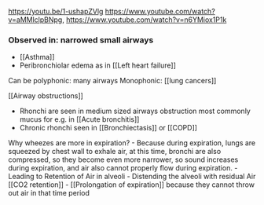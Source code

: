 https://youtu.be/1-ushapZVlg 
https://www.youtube.com/watch?v=aMMlclpBNpg,
https://www.youtube.com/watch?v=n6YMiox1P1k 

### Observed in: narrowed small airways
- [[Asthma]]
- Peribronchiolar edema as in [[Left heart failure]] 


Can be polyphonic: many airways
Monophonic: [[lung cancers]] 

[[Airway obstructions]] 

- Rhonchi are seen in medium sized airways obstruction most commonly mucus for e.g. in [[Acute bronchitis]] 
- Chronic rhonchi seen in [[Bronchiectasis]] or [[COPD]] 

Why wheezes are more in expiration?
	- Because during expiration, lungs are squeezed by chest wall to exhale air, at this time, bronchi are also compressed, so they become even more narrower, so sound increases during expiration, and air also cannot properly flow during expiration.
	- Leading to Retention of Air in alveoli 
	- Distending the alveoli with residual Air [[CO2 retention]]
	- [[Prolongation of expiration]] because they cannot throw out air in  that time period
